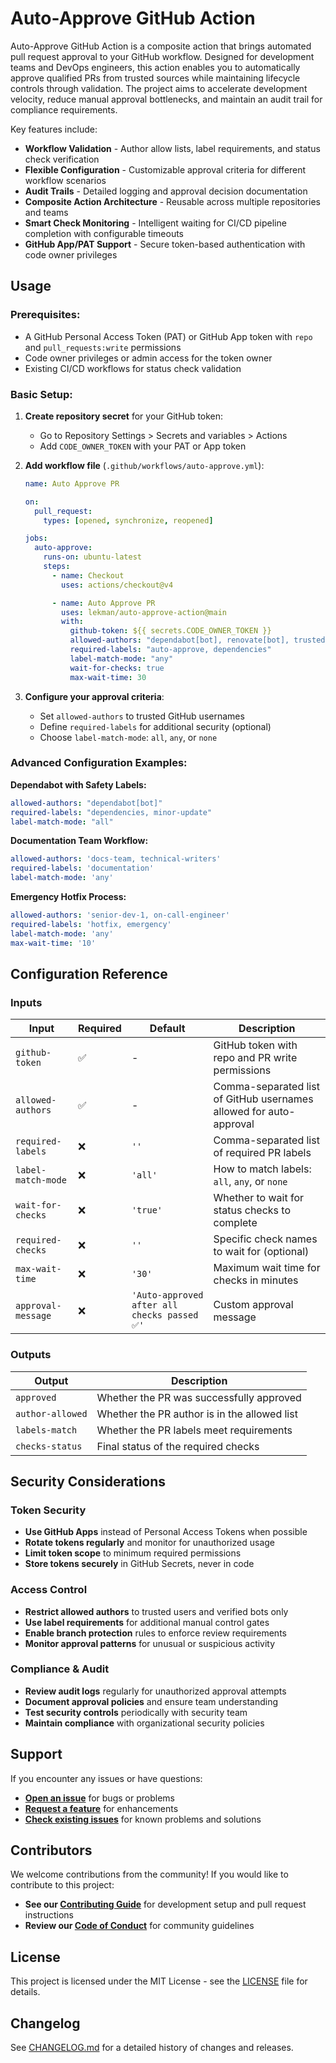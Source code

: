 # Auto-Approve GitHub Action

Auto-Approve GitHub Action is a composite action that brings automated pull request approval to your GitHub workflow. Designed for development teams and DevOps engineers, this action enables you to automatically approve qualified PRs from trusted sources while maintaining lifecycle controls through validation. The project aims to accelerate development velocity, reduce manual approval bottlenecks, and maintain an audit trail for compliance requirements.

Key features include:

- **Workflow Validation** - Author allow lists, label requirements, and status check verification
- **Flexible Configuration** - Customizable approval criteria for different workflow scenarios
- **Audit Trails** - Detailed logging and approval decision documentation
- **Composite Action Architecture** - Reusable across multiple repositories and teams
- **Smart Check Monitoring** - Intelligent waiting for CI/CD pipeline completion with configurable timeouts
- **GitHub App/PAT Support** - Secure token-based authentication with code owner privileges

## Usage

### Prerequisites:
- A GitHub Personal Access Token (PAT) or GitHub App token with `repo` and `pull_requests:write` permissions
- Code owner privileges or admin access for the token owner
- Existing CI/CD workflows for status check validation

### Basic Setup:

1. **Create repository secret** for your GitHub token:
   - Go to Repository Settings > Secrets and variables > Actions
   - Add `CODE_OWNER_TOKEN` with your PAT or App token

2. **Add workflow file** (`.github/workflows/auto-approve.yml`):
   ```yaml
   name: Auto Approve PR
   
   on:
     pull_request:
       types: [opened, synchronize, reopened]
   
   jobs:
     auto-approve:
       runs-on: ubuntu-latest
       steps:
         - name: Checkout
           uses: actions/checkout@v4
   
         - name: Auto Approve PR
           uses: lekman/auto-approve-action@main
           with:
             github-token: ${{ secrets.CODE_OWNER_TOKEN }}
             allowed-authors: "dependabot[bot], renovate[bot], trusted-dev"
             required-labels: "auto-approve, dependencies"
             label-match-mode: "any"
             wait-for-checks: true
             max-wait-time: 30
   ```

3. **Configure your approval criteria**:
   - Set `allowed-authors` to trusted GitHub usernames
   - Define `required-labels` for additional security (optional)
   - Choose `label-match-mode`: `all`, `any`, or `none`

### Advanced Configuration Examples:

**Dependabot with Safety Labels:**
```yaml
allowed-authors: "dependabot[bot]"
required-labels: "dependencies, minor-update"
label-match-mode: "all"
```

**Documentation Team Workflow:**
```yaml
allowed-authors: 'docs-team, technical-writers'
required-labels: 'documentation'
label-match-mode: 'any'
```

**Emergency Hotfix Process:**
```yaml
allowed-authors: 'senior-dev-1, on-call-engineer'
required-labels: 'hotfix, emergency'
label-match-mode: 'any'
max-wait-time: '10'
```

## Configuration Reference

### Inputs

| Input | Required | Default | Description |
|-------|----------|---------|-------------|
| `github-token` | ✅ | - | GitHub token with repo and PR write permissions |
| `allowed-authors` | ✅ | - | Comma-separated list of GitHub usernames allowed for auto-approval |
| `required-labels` | ❌ | `''` | Comma-separated list of required PR labels |
| `label-match-mode` | ❌ | `'all'` | How to match labels: `all`, `any`, or `none` |
| `wait-for-checks` | ❌ | `'true'` | Whether to wait for status checks to complete |
| `required-checks` | ❌ | `''` | Specific check names to wait for (optional) |
| `max-wait-time` | ❌ | `'30'` | Maximum wait time for checks in minutes |
| `approval-message` | ❌ | `'Auto-approved after all checks passed ✅'` | Custom approval message |

### Outputs

| Output | Description |
|--------|-------------|
| `approved` | Whether the PR was successfully approved |
| `author-allowed` | Whether the PR author is in the allowed list |
| `labels-match` | Whether the PR labels meet requirements |
| `checks-status` | Final status of the required checks |

## Security Considerations

### Token Security
- **Use GitHub Apps** instead of Personal Access Tokens when possible
- **Rotate tokens regularly** and monitor for unauthorized usage
- **Limit token scope** to minimum required permissions
- **Store tokens securely** in GitHub Secrets, never in code

### Access Control
- **Restrict allowed authors** to trusted users and verified bots only
- **Use label requirements** for additional manual control gates
- **Enable branch protection** rules to enforce review requirements
- **Monitor approval patterns** for unusual or suspicious activity

### Compliance & Audit
- **Review audit logs** regularly for unauthorized approval attempts
- **Document approval policies** and ensure team understanding
- **Test security controls** periodically with security team
- **Maintain compliance** with organizational security policies

## Support

If you encounter any issues or have questions:

- **[Open an issue](https://github.com/lekman/auto-approve-action/issues/new?template=bug_report.md)** for bugs or problems
- **[Request a feature](https://github.com/lekman/auto-approve-action/issues/new?template=feature_request.md)** for enhancements
- **[Check existing issues](https://github.com/lekman/auto-approve-action/issues?q=is%3Aissue)** for known problems and solutions

## Contributors

We welcome contributions from the community! If you would like to contribute to this project:

- **See our [Contributing Guide](https://github.com/lekman/auto-approve-action/blob/main/docs/CONTRIBUTING.md)** for development setup and pull request instructions
- **Review our [Code of Conduct](https://github.com/lekman/auto-approve-action/blob/main/docs/CODE_OF_CONDUCT.md)** for community guidelines

## License

This project is licensed under the MIT License - see the [LICENSE](https://github.com/lekman/auto-approve-action/blob/main/LICENSE) file for details.

## Changelog

See [CHANGELOG.md](https://github.com/lekman/auto-approve-action/blob/main/CHANGELOG.md) for a detailed history of changes and releases.